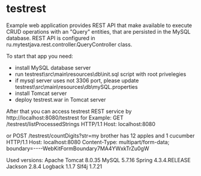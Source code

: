 # testrest
Example web application provides REST API that make available to execute CRUD operations with an "Query" entities, that are persisted in the MySQL database. 
REST API is configured in ru.mytestjava.rest.controller.QueryController class. 

To start that app you need:
- install MySQL database server
- run testrest\src\main\resources\db\init.sql script with root privelegies 
- if mysql server uses not 3306 port, please update testrest\src\main\resources\db\mySQL.properties 
- install Tomcat server
- deploy testrest.war in Tomcat server 

After that you can access testrest REST service by http://localhost:8080/testrest
for Example:
GET /testrest/listProcessedStrings HTTP/1.1
Host: localhost:8080

or 
POST /testrest/countDigits?str=my brother has 12 apples and 1 cucumber HTTP/1.1
Host: localhost:8080
Content-Type: multipart/form-data; boundary=----WebKitFormBoundary7MA4YWxkTrZu0gW

Used versions:
Apache Tomcat			8.0.35
MySQL 					5.7.16
Spring					4.3.4.RELEASE
Jackson					2.8.4
Logback					1.1.7
Slf4j					1.7.21
